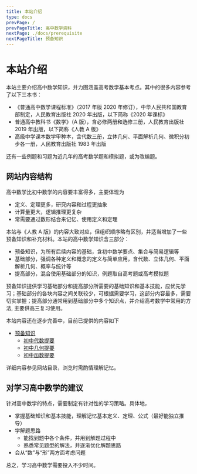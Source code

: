 ```yaml
---
title: 本站介绍
type: docs
prevPage: /
prevPageTitle: 高中数学资料
nextPage: ./docs/prerequisite
nextPageTitle: 预备知识
---
```


# 本站介绍

本站主要介绍高中数学知识，并力图涵盖高考数学基本考点。其中的很多内容参考了以下三本书：

- <span id="2020年课标"></span>《普通高中数学课程标准》（2017 年版 2020 年修订），中华人民共和国教育部制定，人民教育出版社 2020 年出版，以下简称《2020 年课标》
- <span id="人教A版"></span>普通高中教科书《数学》（A 版），含必修两册和选修三册，人民教育出版社 2019 年出版，以下简称《人教 A 版》
- <span id="甲种本"></span>高级中学课本数学甲种本，含代数三册，立体几何、平面解析几何、微积分初步各一册，人民教育出版社 1983 年出版

还有一些例题和习题为近几年的高考数学题和模拟题，或为改编题。

## 网站内容结构

高中数学比初中数学的内容要丰富得多，主要体现为

- 定义、定理更多，研究内容和过程更抽象
- 计算量更大，逻辑推理更复杂
- 常需要通过数形结合来记忆、使用定义和定理

本站与《人教 A 版》的内容大致对应，但组织顺序略有区别，并适当增加了一些预备知识和补充材料。本站的高中数学知识含三部分：

- 预备知识，为所有后续内容的基础，含初中数学要点、集合与简易逻辑等
- 基础部分，强调各种定义和概念的定义与简单应用，含代数、立体几何、平面解析几何、概率与统计等
- 提高部分，混合使用基础部分的知识，例题取自高考题或高考摸拟题

预备知识提供学习基础部分和提高部分所需要的基础知识和基本技能，应优先学习；基础部分的各块内容之间关联较少，可根据需要学习，这部分内容最多，需要切实掌握；提高部分通常用到基础部分中多个知识点，并介绍高考数学中常用的方法, 主要供高三复习使用。

本站内容还在逐步完善中，目前已提供的内容如下

- [预备知识](/docs/prerequisite)
    - [初中代数提要](/docs/prerequisite/ms-algebra)
    - [初中几何提要](/docs/prerequisite/ms-geometry)
    - [初中函数提要](/docs/prerequisite/ms-function) 
  <!-- - [集合]() -->
  <!-- - [简易逻辑] -->
<!-- - [幂函数、指数函数、对数函数](/docs/)（待补） -->
<!-- - 三角函数 -->
<!-- - 平面向量与复数 -->
<!-- - 数列 -->
<!-- - [直线与圆](/docs/10-line-circle)（更新中） -->
<!-- - 圆锥曲线 -->
<!-- - 排列与组合 -->
<!-- - 概率与统计 -->
<!-- - 立体几何与空间向量 -->
<!-- - 导数 -->
<!-- - 提高部分 -->
<!-- - 北京高考题 (模拟题) 选解-->
<!-- - [每周一题](/posts)（待补） -->

详细内容参见网站目录，浏览时需酌情理解记忆。

## 对学习高中数学的建议

针对高中数学的特点，需要制定有针对性的学习策略。具体地， 

- 掌握基础知识和基本技能，理解记忆基本定义、定理、公式（最好能独立推导）
- 学解题思路
  - 能找到题中各个条件，并用到解题过程中
  - 熟悉常见题型的解法，并逐渐优化解题思路
- 会从“数”与“形”两方面考虑问题

总之，学习高中数学需要投入不少时间。
